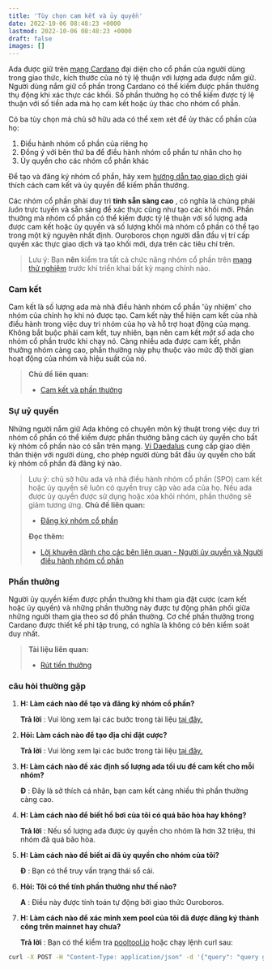 ```yaml
---
title: 'Tùy chọn cam kết và ủy quyền'
date: 2022-10-06 08:48:23 +0000
lastmod: 2022-10-06 08:48:23 +0000
draft: false
images: []
---
```


Ada được giữ trên [mạng Cardano](https://cardano.org/) đại diện cho cổ phần của người dùng trong giao thức, kích thước của nó tỷ lệ thuận với lượng ada được nắm giữ. Người dùng nắm giữ cổ phần trong Cardano có thể kiếm được phần thưởng thụ động khi xác thực các khối. Số phần thưởng họ có thể kiếm được tỷ lệ thuận với số tiền ada mà họ cam kết hoặc ủy thác cho nhóm cổ phần.

Có ba tùy chọn mà chủ sở hữu ada có thể xem xét để ủy thác cổ phần của họ:

1. Điều hành nhóm cổ phần của riêng họ
2. Đồng ý với bên thứ ba để điều hành nhóm cổ phần tư nhân cho họ
3. Ủy quyền cho các nhóm cổ phần khác

Để tạo và đăng ký nhóm cổ phần, hãy xem [hướng dẫn tạo giao dịch](https://github.com/input-output-hk/cardano-node/blob/master/doc/stake-pool-operations/4_simple_transaction.md) giải thích cách cam kết và ủy quyền để kiếm phần thưởng.

Các nhóm cổ phần phải duy trì **tính sẵn sàng cao** , có nghĩa là chúng phải *luôn* trực tuyến và sẵn sàng để xác thực cũng như tạo các khối mới. Phần thưởng mà nhóm cổ phần có thể kiếm được tỷ lệ thuận với số lượng ada được cam kết hoặc ủy quyền và số lượng khối mà nhóm cổ phần có thể tạo trong một kỷ nguyên nhất định. Ouroboros chọn người dẫn đầu vị trí cấp quyền xác thực giao dịch và tạo khối mới, dựa trên các tiêu chí trên.

> Lưu ý: Bạn **nên** kiểm tra tất cả chức năng nhóm cổ phần trên [mạng thử nghiệm](https://testnets.cardano.org/en/testnets/cardano/overview/) *trước* khi triển khai bất kỳ mạng chính nào.

### Cam kết

Cam kết là số lượng ada mà nhà điều hành nhóm cổ phần 'ủy nhiệm' cho nhóm của chính họ khi nó được tạo. Cam kết này thể hiện cam kết của nhà điều hành trong việc duy trì nhóm của họ và hỗ trợ hoạt động của mạng. Không bắt buộc phải cam kết, tuy nhiên, bạn nên cam kết *một số* ada cho nhóm cổ phần trước khi chạy nó. Càng nhiều ada được cam kết, phần thưởng nhóm càng cao, phần thưởng này phụ thuộc vào mức độ thời gian hoạt động của nhóm và hiệu suất của nó.

> **Chủ đề liên quan:**
>
> - [Cam kết và phần thưởng](/core-concepts/pledging-rewards)

### Sự uỷ quyền

Những người nắm giữ Ada không có chuyên môn kỹ thuật trong việc duy trì nhóm cổ phần có thể kiếm được phần thưởng bằng cách ủy quyền cho bất kỳ nhóm cổ phần nào có sẵn trên mạng. [Ví Daedalus](https://docs.cardano.org/cardano-components/daedalus-wallet) cung cấp giao diện thân thiện với người dùng, cho phép người dùng bắt đầu ủy quyền cho bất kỳ nhóm cổ phần đã đăng ký nào.

> Lưu ý: chủ sở hữu ada và nhà điều hành nhóm cổ phần (SPO) cam kết hoặc ủy quyền sẽ luôn có quyền truy cập vào ada của họ. Nếu ada được ủy quyền được sử dụng hoặc xóa khỏi nhóm, phần thưởng sẽ giảm tương ứng. **Chủ đề liên quan:**
>
> - [Đăng ký nhóm cổ phần](https://github.com/input-output-hk/cardano-node/blob/master/doc/stake-pool-operations/8_register_stakepool.md)
>
> **Đọc thêm:**
>
> - [Lời khuyên dành cho các bên liên quan - Người ủy quyền và Người điều hành nhóm cổ phần](https://iohk.io/en/blog/posts/2020/11/13/the-general-perspective-on-staking-in-cardano/)

### Phần thưởng

Người ủy quyền kiếm được phần thưởng khi tham gia đặt cược (cam kết hoặc ủy quyền) và những phần thưởng này được tự động phân phối giữa những người tham gia theo sơ đồ phần thưởng. Cơ chế phần thưởng trong Cardano được thiết kế phi tập trung, có nghĩa là không có bên kiểm soát duy nhất.

> **Tài liệu liên quan:**
>
> - [Rút tiền thưởng](https://github.com/input-output-hk/cardano-node/blob/master/doc/stake-pool-operations/11_withdraw-rewards.md)

### câu hỏi thường gặp

1. **H: Làm cách nào để tạo và đăng ký nhóm cổ phần?**

    **Trả lời** : Vui lòng xem lại các bước trong tài liệu [tại đây.](https://github.com/input-output-hk/cardano-node/blob/master/doc/stake-pool-operations/1_getConfigFiles_AND_Connect.md)

2. **Hỏi: Làm cách nào để tạo địa chỉ đặt cược?**

    **Trả lời** : Vui lòng xem lại các bước trong tài liệu [tại đây.](https://github.com/input-output-hk/cardano-node/blob/master/doc/stake-pool-operations/5_register_key.md)

3. **H: Làm cách nào để xác định số lượng ada tối ưu để cam kết cho mỗi nhóm?**

    **Đ** : Đây là sở thích cá nhân, bạn cam kết càng nhiều thì phần thưởng càng cao.

4. **H: Làm cách nào để biết hồ bơi của tôi có quá bão hòa hay không?**

    **Trả lời** : Nếu số lượng ada được ủy quyền cho nhóm là hơn 32 triệu, thì nhóm đã quá bão hòa.

5. **H: Làm cách nào để biết ai đã ủy quyền cho nhóm của tôi?**

    **Đ** : Bạn có thể truy vấn trạng thái sổ cái.

6. **Hỏi: Tôi có thể tính phần thưởng như thế nào?**

    **A** : Điều này được tính toán tự động bởi giao thức Ouroboros.

7. **H: Làm cách nào để xác minh xem pool của tôi đã được đăng ký thành công trên mainnet hay chưa?**

    **Trả lời** : Bạn có thể kiểm tra [pooltool.io](https://pooltool.io/) hoặc chạy lệnh curl sau:

```bash
curl -X POST -H "Content-Type: application/json" -d '{"query": "query getStake_pool($id: StakePoolID!){ stakePools(limit: 1 where: { id: { _eq: $id } }){ id } }","variables":{"id":"$My_Pool_id_here"}}' https://explorer.cardano.org/graphql:
```
